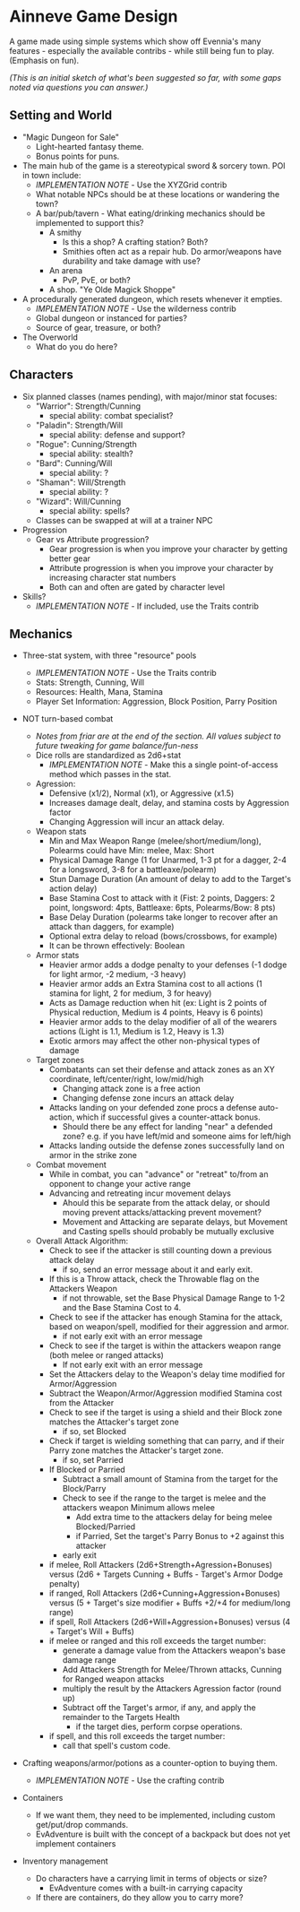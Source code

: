 # Ainneve Game Design

A game made using simple systems which show off Evennia's many features - especially the available contribs - while still being fun to play. (Emphasis on fun).

*(This is an initial sketch of what's been suggested so far, with some gaps noted via questions you can answer.)*

## Setting and World

- "Magic Dungeon for Sale"
	- Light-hearted fantasy theme.
	- Bonus points for puns.
- The main hub of the game is a stereotypical sword & sorcery town. POI in town include:
	- *IMPLEMENTATION NOTE* - Use the XYZGrid contrib
	- What notable NPCs should be at these locations or wandering the town?
  - A bar/pub/tavern
		- What eating/drinking mechanics should be implemented to support this?
	- A smithy
		- Is this a shop? A crafting station? Both?
		- Smithies often act as a repair hub. Do armor/weapons have durability and take damage with use?
	- An arena
		- PvP, PvE, or both?
	- A shop. "Ye Olde Magick Shoppe"
- A procedurally generated dungeon, which resets whenever it empties.
	- *IMPLEMENTATION NOTE* - Use the wilderness contrib
	- Global dungeon or instanced for parties?
	- Source of gear, treasure, or both?
- The Overworld
	- What do you do here?

## Characters
- Six planned classes (names pending), with major/minor stat focuses:
	- "Warrior": Strength/Cunning
		- special ability: combat specialist?
	- "Paladin": Strength/Will
		- special ability: defense and support?
	- "Rogue": Cunning/Strength
		- special ability: stealth?
	- "Bard": Cunning/Will
		- special ability: ?
	- "Shaman": Will/Strength
		- special ability: ?
	- "Wizard": Will/Cunning
		- special ability: spells?
	- Classes can be swapped at will at a trainer NPC
- Progression
	- Gear vs Attribute progression?
		- Gear progression is when you improve your character by getting better gear
		- Attribute progression is when you improve your character by increasing character stat numbers
		- Both can and often are gated by character level
- Skills?
	- *IMPLEMENTATION NOTE* - If included, use the Traits contrib

## Mechanics

- Three-stat system, with three "resource" pools
	- *IMPLEMENTATION NOTE* - Use the Traits contrib
	- Stats: Strength, Cunning, Will
	- Resources: Health, Mana, Stamina
	- Player Set Information: Aggression, Block Position, Parry Position
- NOT turn-based combat
	- *Notes from friar are at the end of the section.  All values subject to future tweaking for game balance/fun-ness*
	- Dice rolls are standardized as 2d6+stat
		- *IMPLEMENTATION NOTE* - Make this a single point-of-access method which passes in the stat.
	- Agression:
		- Defensive (x1/2), Normal (x1), or Aggressive (x1.5)
		- Increases damage dealt, delay, and stamina costs by Aggression factor
		- Changing Aggression will incur an attack delay.
	- Weapon stats
		- Min and Max Weapon Range (melee/short/medium/long), Polearms could have Min: melee, Max: Short
		- Physical Damage Range (1 for Unarmed, 1-3 pt for a dagger, 2-4 for a longsword, 3-8 for a battleaxe/polearm)
		- Stun Damage Duration (An amount of delay to add to the Target's action delay)
		- Base Stamina Cost to attack with it (Fist: 2 points, Daggers: 2 point, longsword: 4pts, Battleaxe: 6pts, Polearms/Bow: 8 pts)
		- Base Delay Duration (polearms take longer to recover after an attack than daggers, for example)
		- Optional extra delay to reload (bows/crossbows, for example)
		- It can be thrown effectively: Boolean
	- Armor stats
		- Heavier armor adds a dodge penalty to your defenses (-1 dodge for light armor, -2 medium, -3 heavy)
		- Heavier armor adds an Extra Stamina cost to all actions (1 stamina for light, 2 for medium, 3 for heavy)
		- Acts as Damage reduction when hit (ex: Light is 2 points of Physical reduction, Medium is 4 points, Heavy is 6 points)
		- Heavier armor adds to the delay modifier of all of the wearers actions (Light is 1.1, Medium is 1.2, Heavy is 1.3)
		- Exotic armors may affect the other non-physical types of damage
	- Target zones
		- Combatants can set their defense and attack zones as an XY coordinate, left/center/right, low/mid/high
			- Changing attack zone is a free action
			- Changing defense zone incurs an attack delay
		- Attacks landing on your defended zone procs a defense auto-action, which if successful gives a counter-attack bonus.
			- Should there be any effect for landing "near" a defended zone? e.g. if you have left/mid and someone aims for left/high
		- Attacks landing outside the defense zones successfully land on armor in the strike zone
	- Combat movement
		- While in combat, you can "advance" or "retreat" to/from an opponent to change your active range
		- Advancing and retreating incur movement delays
			- Ahould this be separate from the attack delay, or should moving prevent attacks/attacking prevent movement?
			- Movement and Attacking are separate delays, but Movement and Casting spells should probably be mutually exclusive
	- Overall Attack Algorithm:
		- Check to see if the attacker is still counting down a previous attack delay
			- if so, send an error message about it and early exit.
		- If this is a Throw attack, check the Throwable flag on the Attackers Weapon
			- if not throwable, set the Base Physical Damage Range to 1-2 and the Base Stamina Cost to 4.
		- Check to see if the attacker has enough Stamina for the attack, based on weapon/spell, modified for their aggression and armor.
			- if not early exit with an error message
		- Check to see if the target is within the attackers weapon range (both melee or ranged attacks)
			- If not early exit with an error message
		- Set the Attackers delay to the Weapon's delay time modified for Armor/Aggression
		- Subtract the Weapon/Armor/Aggression modified Stamina cost from the Attacker
		- Check to see if the target is using a shield and their Block zone matches the Attacker's target zone
			- if so, set Blocked 
		- Check if target is wielding something that can parry, and if their Parry zone matches the Attacker's target zone.
			- if so, set Parried
		- If Blocked or Parried 
			- Subtract a small amount of Stamina from the target for the Block/Parry
			- Check to see if the range to the target is melee and the attackers weapon Minimum allows melee
				- Add extra time to the attackers delay for being melee Blocked/Parried
				- if Parried, Set the target's Parry Bonus to +2 against this attacker
			- early exit
		- if melee, Roll Attackers (2d6+Strength+Agression+Bonuses) versus (2d6 + Targets Cunning + Buffs - Target's Armor Dodge penalty)
		- if ranged, Roll Attackers (2d6+Cunning+Aggression+Bonuses) versus (5 + Target's size modifier + Buffs +2/+4 for medium/long range)
		- if spell, Roll Attackers (2d6+Will+Aggression+Bonuses) versus (4 + Target's Will + Buffs)
		- if melee or ranged and this roll exceeds the target number:
			- generate a damage value from the Attackers weapon's base damage range
			- Add Attackers Strength for Melee/Thrown attacks, Cunning for Ranged weapon attacks
			- multiply the result by the Attackers Agression factor (round up)
			- Subtract off the Target's armor, if any, and apply the remainder to the Targets Health
				- if the target dies, perform corpse operations.
		- if spell, and this roll exceeds the target number:
			- call that spell's custom code.

- Crafting weapons/armor/potions as a counter-option to buying them.
	- *IMPLEMENTATION NOTE* - Use the crafting contrib
- Containers
	- If we want them, they need to be implemented, including custom get/put/drop commands.
	- EvAdventure is built with the concept of a backpack but does not yet implement containers
- Inventory management
	- Do characters have a carrying limit in terms of objects or size?
		- EvAdventure comes with a built-in carrying capacity
	- If there are containers, do they allow you to carry more?
